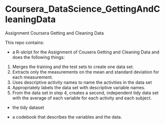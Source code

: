 # Coursera_DataScience_GettingAndCleaningData
Assignment Coursera Getting and Cleaning Data


This repo contains:
- a R-skript for the Assignment of Cousera Getting and Cleaning Data and does the following things:

1. Merges the training and the test sets to create one data set.
2. Extracts only the measurements on the mean and standard deviation for each measurement. 
3. Uses descriptive activity names to name the activities in the data set
4. Appropriately labels the data set with descriptive variable names. 
5. From the data set in step 4, creates a second, independent tidy data set with the average of each variable for each activity and each subject.

- the tidy dataset

- a codebook that describes the variables and the data.
